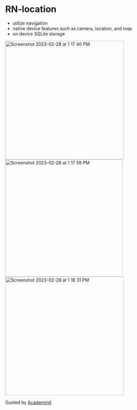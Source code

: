 # RN-location
- utilize navigation
- native device features such as camera, location, and map
- on device SQLite storage

<img width="378" alt="Screenshot 2023-02-28 at 1 17 40 PM" src="https://user-images.githubusercontent.com/61718801/221945645-8a6ef488-63e1-4909-bfdf-ae7152b4555e.png">
<img width="374" alt="Screenshot 2023-02-28 at 1 17 59 PM" src="https://user-images.githubusercontent.com/61718801/221945666-20f7f597-d8c2-4f59-90a5-afb9439e194e.png">
<img width="378" alt="Screenshot 2023-02-28 at 1 18 31 PM" src="https://user-images.githubusercontent.com/61718801/221945683-48786c94-ca75-4ced-a106-9da69daed3d4.png">

Guided by [Academind](https://academind.com/)
